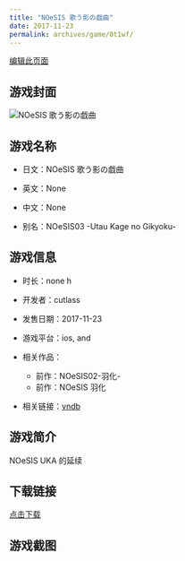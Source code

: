```yaml
---
title: "NOeSIS 歌う影の戯曲"
date: 2017-11-23
permalink: archives/game/0t1wf/
---
```

[编辑此页面](https://github.com/ACG-3/ADV3-source/blob/main/source/_posts/NOeSIS%20%E6%AD%8C%E3%81%86%E5%BD%B1%E3%81%AE%E6%88%AF%E6%9B%B2.md)

## 游戏封面

![NOeSIS 歌う影の戯曲](https://pan.timero.xyz/d/onedrive/img_lib_001/NOeSIS%20%E6%AD%8C%E3%81%86%E5%BD%B1%E3%81%AE%E6%88%AF%E6%9B%B2_cover.avif)


## 游戏名称

- 日文：NOeSIS 歌う影の戯曲
- 英文：None
- 中文：None

- 别名：NOeSIS03 -Utau Kage no Gikyoku-


## 游戏信息

- 时长：none h
- 开发者：cutlass
- 发售日期：2017-11-23
- 游戏平台：ios, and
- 相关作品：
   - 前作：NOeSIS02-羽化-
   - 前作：NOeSIS 羽化

- 相关链接：[vndb](https://vndb.org/v14143)


## 游戏简介

NOeSIS UKA 的延续


## 下载链接

[点击下载](https://pan.timero.xyz/onedrive/adv_lib_001/NOeSIS%20%E6%AD%8C%E3%81%86%E5%BD%B1%E3%81%AE%E6%88%AF%E6%9B%B2)


## 游戏截图


